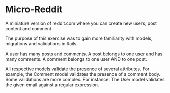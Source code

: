 # Micro-Reddit

A miniature version of reddit.com where you can create new users, post content and comment.

The purpose of this exercise was to gain more familiarity with models, migrations and validations in Rails.

A user has many posts and comments.
A post belongs to one user and has many comments.
A comment belongs to one user AND to one post.

All respective models validate the presence of several attributes.
For example, the Comment model validates the presence of a comment body.
Some validations are more complex. For instance:
The User model validates the given email against a regular expression.
